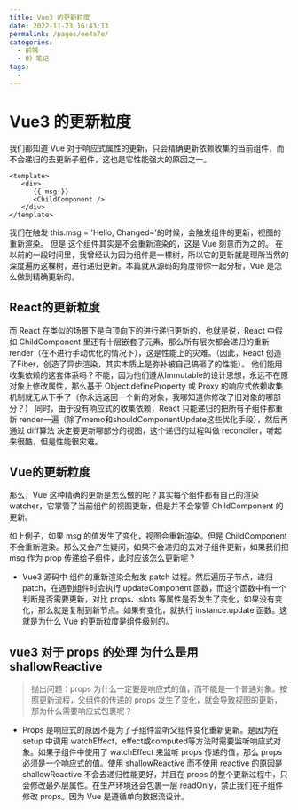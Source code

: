 ```yaml
---
title: Vue3 的更新粒度
date: 2022-11-23 16:43:13
permalink: /pages/ee4a7e/
categories:
  - 前端
  - 0》笔记
tags:
  - 
---
```


# Vue3 的更新粒度

我们都知道 Vue 对于响应式属性的更新，只会精确更新依赖收集的当前组件，而不会递归的去更新子组件，这也是它性能强大的原因之一。

```vue
<template>
   <div>
      {{ msg }}
      <ChildComponent />
   </div>
</template>
```

我们在触发 this.msg = 'Hello, Changed~'的时候，会触发组件的更新，视图的重新渲染。
但是 <ChildComponent /> 这个组件其实是不会重新渲染的，这是 Vue 刻意而为之的。
在以前的一段时间里，我曾经认为因为组件是一棵树，所以它的更新就是理所当然的深度遍历这棵树，进行递归更新。本篇就从源码的角度带你一起分析，Vue 是怎么做到精确更新的。

## React的更新粒度

而 React 在类似的场景下是自顶向下的进行递归更新的，也就是说，React 中假如 ChildComponent 里还有十层嵌套子元素，那么所有层次都会递归的重新render（在不进行手动优化的情况下），这是性能上的灾难。（因此，React 创造了Fiber，创造了异步渲染，其实本质上是弥补被自己搞砸了的性能）。
他们能用收集依赖的这套体系吗？不能，因为他们遵从Immutable的设计思想，永远不在原对象上修改属性，那么基于 Object.defineProperty 或 Proxy 的响应式依赖收集机制就无从下手了（你永远返回一个新的对象，我哪知道你修改了旧对象的哪部分？）
同时，由于没有响应式的收集依赖，React 只能递归的把所有子组件都重新 render一遍（除了memo和shouldComponentUpdate这些优化手段），然后再通过 diff算法 决定要更新哪部分的视图，这个递归的过程叫做 reconciler，听起来很酷，但是性能很灾难。

## Vue的更新粒度

那么，Vue 这种精确的更新是怎么做的呢？其实每个组件都有自己的渲染 watcher，它掌管了当前组件的视图更新，但是并不会掌管 ChildComponent 的更新。

如上例子，如果 msg 的值发生了变化，视图会重新渲染。但是 ChildComponent 不会重新渲染。那么又会产生疑问，如果不会递归的去对子组件更新，如果我们把 msg 作为 prop 传递给子组件，此时应该怎么更新呢？

- Vue3 源码中 组件的重新渲染会触发 patch 过程。然后遍历子节点，递归 patch，在遇到组件时会执行 updateComponent 函数，而这个函数中有一个判断是否需要更新，对比 props、slots 等属性是否发生了变化，如果没有变化，那么就是复制到新节点。如果有变化，就执行 instance.update 函数。这就是为什么 Vue 的更新粒度是组件级别的。

## vue3 对于 props 的处理 为什么是用shallowReactive

> 抛出问题：props 为什么一定要是响应式的值，而不能是一个普通对象。按照更新流程，父组件的传递的 props 发生了变化，就会导致视图的更新，那为什么需要响应式包裹呢？

- Props 是响应式的原因不是为了子组件监听父组件变化重新更新。是因为在 setup 中调用 watchEffect，effect或computed等方法时需要监听响应式对象。如果子组件中使用了 watchEffect 来监听 props 传递的值，那么 props 必须是一个响应式的值。使用 shallowReactive 而不使用 reactive 的原因是 shallowReactive 不会去递归性能更好，并且在 props 的整个更新过程中，只会修改最外层属性。在生产环境还会包裹一层 readOnly，禁止我们在子组件修改 props。因为 Vue 是遵循单向数据流设计。